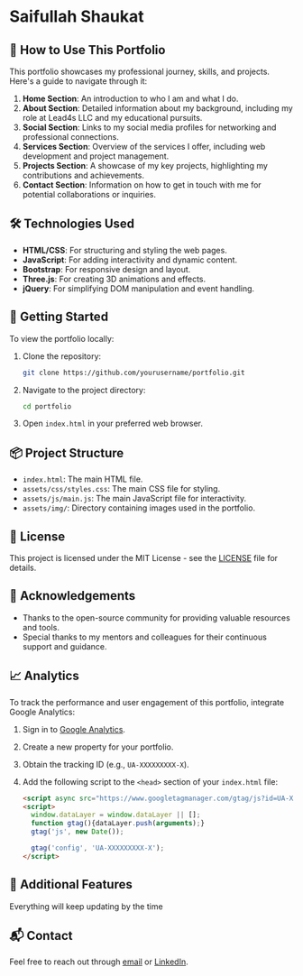
# Saifullah Shaukat

## 📄 How to Use This Portfolio

This portfolio showcases my professional journey, skills, and projects. Here's a guide to navigate through it:

1. **Home Section**: An introduction to who I am and what I do.
2. **About Section**: Detailed information about my background, including my role at Lead4s LLC and my educational pursuits.
3. **Social Section**: Links to my social media profiles for networking and professional connections.
4. **Services Section**: Overview of the services I offer, including web development and project management.
5. **Projects Section**: A showcase of my key projects, highlighting my contributions and achievements.
6. **Contact Section**: Information on how to get in touch with me for potential collaborations or inquiries.

## 🛠 Technologies Used

- **HTML/CSS**: For structuring and styling the web pages.
- **JavaScript**: For adding interactivity and dynamic content.
- **Bootstrap**: For responsive design and layout.
- **Three.js**: For creating 3D animations and effects.
- **jQuery**: For simplifying DOM manipulation and event handling.

## 🚀 Getting Started

To view the portfolio locally:

1. Clone the repository:
    ```bash
    git clone https://github.com/yourusername/portfolio.git
    ```
2. Navigate to the project directory:
    ```bash
    cd portfolio
    ```
3. Open `index.html` in your preferred web browser.

## 📦 Project Structure

- `index.html`: The main HTML file.
- `assets/css/styles.css`: The main CSS file for styling.
- `assets/js/main.js`: The main JavaScript file for interactivity.
- `assets/img/`: Directory containing images used in the portfolio.

## 📄 License

This project is licensed under the MIT License - see the [LICENSE](LICENSE) file for details.

## 🙏 Acknowledgements

- Thanks to the open-source community for providing valuable resources and tools.
- Special thanks to my mentors and colleagues for their continuous support and guidance.

## 📈 Analytics

To track the performance and user engagement of this portfolio, integrate Google Analytics:

1. Sign in to [Google Analytics](https://analytics.google.com/).
2. Create a new property for your portfolio.
3. Obtain the tracking ID (e.g., `UA-XXXXXXXXX-X`).
4. Add the following script to the `<head>` section of your `index.html` file:

    ```html
    <script async src="https://www.googletagmanager.com/gtag/js?id=UA-XXXXXXXXX-X"></script>
    <script>
      window.dataLayer = window.dataLayer || [];
      function gtag(){dataLayer.push(arguments);}
      gtag('js', new Date());

      gtag('config', 'UA-XXXXXXXXX-X');
    </script>
    ```

## 🧩 Additional Features
Everything will keep updating by the time

## 📬 Contact
Feel free to reach out through [email](mailto:saifisthetic@gmail.com) or [LinkedIn](https://linkedin.com/in/deepistics).
